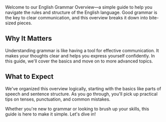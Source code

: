 Welcome to our English Grammar Overview—a simple guide to help you navigate the rules and structure of the English language. Good grammar is the key to clear communication, and this overview breaks it down into bite-sized pieces.

## Why It Matters

Understanding grammar is like having a tool for effective communication. It makes your thoughts clear and helps you express yourself confidently. In this guide, we'll cover the basics and move on to more advanced topics.

## What to Expect

We've organized this overview logically, starting with the basics like parts of speech and sentence structure. As you go through, you'll pick up practical tips on tenses, punctuation, and common mistakes.

Whether you're new to grammar or looking to brush up your skills, this guide is here to make it simple. Let's dive in!
